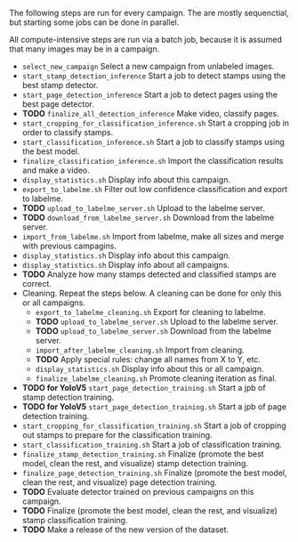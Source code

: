 The following steps are run for every campaign. The are mostly sequenctial, but starting some jobs can be done in parallel.

All compute-intensive steps are run via a batch job, because it is assumed that many images may be in a campaign.

* `select_new_campaign` Select a new campaign from unlabeled images.
* `start_stamp_detection_inference` Start a job to detect stamps using the best stamp detector.
* `start_page_detection_inference` Start a job to detect pages using the best page detector.
* **TODO** `finalize_all_detection_inference` Make video, classify pages.
* `start_cropping_for_classification_inference.sh` Start a cropping job in order to classify stamps.
* `start_classification_inference.sh` Start a job to classify stamps using the best model.
* `finalize_classification_inference.sh` Import the classification results and make a video.
* `display_statistics.sh` Display info about this campaign.
* `export_to_labelme.sh` Filter out low confidence classification and export to labelme.
* **TODO** `upload_to_labelme_server.sh` Upload to the labelme server.
* **TODO** `download_from_labelme_server.sh` Download from the labelme server.
* `import_from_labelme.sh` Import from labelme, make all sizes and merge with previous campagins.
* `display_statistics.sh` Display info about this campaign.
* `display_statistics.sh` Display info about all campaigns.
* **TODO** Analyze how many stamps detected and classified stamps are correct.
* Cleaning. Repeat the steps below. A cleaning can be done for only this or all campaigns.
    * `export_to_labelme_cleaning.sh` Export for cleaning to labelme.
    * **TODO** `upload_to_labelme_server.sh` Upload to the labelme server.
    * **TODO** `upload_to_labelme_server.sh` Download from the labelme server.
    * `import_after_labelme_cleaning.sh` Import from cleaning.
    * **TODO** Apply special rules: change all names from X to Y, etc.
    * `display_statistics.sh` Display info about this or all campaign.
    * `finalize_labelme_cleaning.sh` Promote cleaning iteration as final.
* **TODO for YoloV5** `start_page_detection_training.sh` Start a jpb of stamp detection training.
* **TODO for YoloV5** `start_page_detection_training.sh` Start a jpb of page detection training.
* `start_cropping_for_classification_training.sh` Start a job of cropping out stamps to prepare for the classification training.
* `start_classification_training.sh` Start a job of classification training.
* `finalize_stamp_detection_training.sh` Finalize (promote the best model, clean the rest, and visualize) stamp detection training.
* `finalize_page_detection_training.sh` Finalize (promote the best model, clean the rest, and visualize) page detection training.
* **TODO** Evaluate detector trained on previous campaigns on this campaign.
* **TODO** Finalize (promote the best model, clean the rest, and visualize) stamp classification training.
* **TODO** Make a release of the new version of the dataset.
